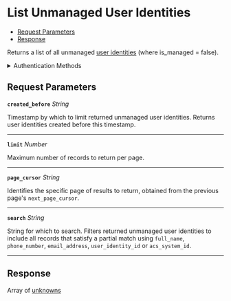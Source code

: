 # List Unmanaged User Identities

- [Request Parameters](#request-parameters)
- [Response](#response)

Returns a list of all unmanaged [user identities](../../../capability-guides/mobile-access/managing-mobile-app-user-accounts-with-user-identities.md#what-is-a-user-identity) (where is_managed = false).


<details>

<summary>Authentication Methods</summary>

- API key
- Client session token
- Personal access token
  <br>Must also include the `seam-workspace` header in the request.

To learn more, see [Authentication](https://docs.seam.co/latest/api/authentication).
</details>

## Request Parameters

**`created_before`** *String*

Timestamp by which to limit returned unmanaged user identities. Returns user identities created before this timestamp.

---

**`limit`** *Number*

Maximum number of records to return per page.

---

**`page_cursor`** *String*

Identifies the specific page of results to return, obtained from the previous page's `next_page_cursor`.

---

**`search`** *String*

String for which to search. Filters returned unmanaged user identities to include all records that satisfy a partial match using `full_name`, `phone_number`, `email_address`,  `user_identity_id` or `acs_system_id`.

---


## Response

Array of [unknowns](./)


